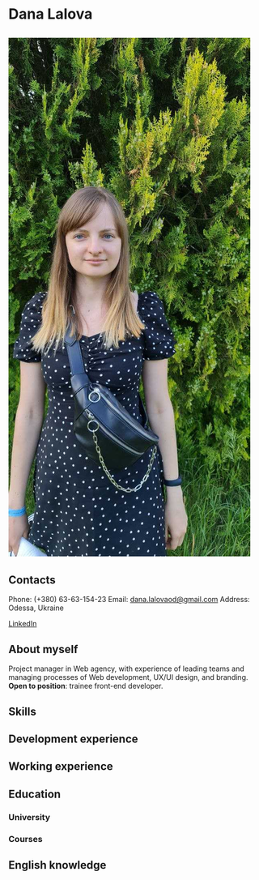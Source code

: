 # Dana Lalova

## ![Dana'sphoto](/photo_askania.jpg)

## Contacts

Phone: (+380) 63-63-154-23
Email: dana.lalovaod@gmail.com
Address: Odessa, Ukraine

[LinkedIn](https://www.linkedin.com/in/dana-lalova-76846083/)

## About myself

Project manager in Web agency, with experience of leading teams and managing processes of Web development, UX/UI design, and branding.
**Open to position**: trainee front-end developer.

## Skills

## Development experience

## Working experience

## Education

### University

### Courses

## English knowledge
